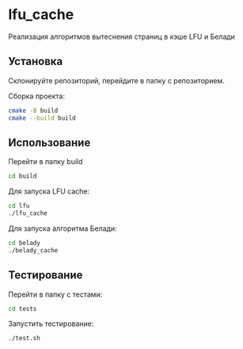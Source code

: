 # lfu_cache
Реализация алгоритмов вытеснения страниц в кэше LFU и Белади

## Установка
Склонируйте репозиторий, перейдите в папку с репозиторием.

Сборка проекта:
```sh
cmake -B build
cmake --build build
```

## Использование 
Перейти в папку build
```sh
cd build 
```
Для запуска LFU cache:
```sh
cd lfu
./lfu_cache
```
Для запуска алгоритма Белади:
```sh
cd belady
./belady_cache
```

## Тестирование
Перейти в папку с тестами:
```sh
cd tests
```
Запустить тестирование:
```sh
./test.sh
```